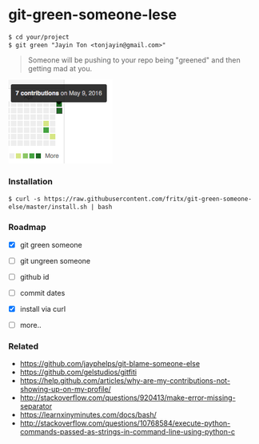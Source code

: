 # git-green-someone-lese

```plain
$ cd your/project
$ git green "Jayin Ton <tonjayin@gmail.com>"
```

> Someone will be pushing to your repo being "greened" and then getting mad at you.

<img width="209" height="167" src="QQ20160510-1.png" />


### Installation

```plain
$ curl -s https://raw.githubusercontent.com/fritx/git-green-someone-else/master/install.sh | bash
```


### Roadmap

- [x] git green someone
- [ ] git ungreen someone
- [ ] github id
- [ ] commit dates
- [x] install via curl
- [ ] more..


### Related

- https://github.com/jayphelps/git-blame-someone-else
- https://github.com/gelstudios/gitfiti
- https://help.github.com/articles/why-are-my-contributions-not-showing-up-on-my-profile/
- http://stackoverflow.com/questions/920413/make-error-missing-separator
- https://learnxinyminutes.com/docs/bash/
- http://stackoverflow.com/questions/10768584/execute-python-commands-passed-as-strings-in-command-line-using-python-c
